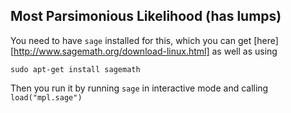 ## Most Parsimonious Likelihood (has lumps)

You need to have `sage` installed for this, which you can get [here][http://www.sagemath.org/download-linux.html] as well as using
```
sudo apt-get install sagemath
```
Then you run it by running `sage` in interactive mode and calling `load("mpl.sage")`
